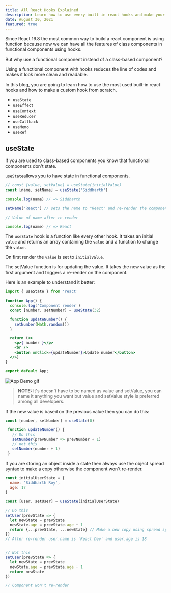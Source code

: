 ```yaml
---
title: All React Hooks Explained
description: Learn how to use every built in react hooks and make your own too.
date: August 30, 2021
featured: true
---
```



Since React 16.8 the most common way to build a react component is using function because now we can have all the features of class components in functional components using hooks.

But why use a functional component instead of a class-based component?

Using a functional component with hooks reduces the line of codes and makes it look more clean and readable.

In this blog, you are going to learn how to use the most used built-in react hooks and how to make a custom hook from scratch.

* `useState`
* `useEffect`
* `useContext`
* `useReducer`
* `useCallback`
* `useMemo`
* `useRef`

## useState

If you are used to class-based components you know that functional components don't state.

`useState`allows you to have state in functional components.

```jsx
// const [value, setValue] = useState(initialValue)
const [name, setName] = useState('Siddharth')

console.log(name) // => Siddharth

setName('React') // sets the name to "React" and re-render the component

// Value of name after re-render

console.log(name) // => React
```

The `useState` hook is a function like every other hook. It takes an initial `value` and returns an array containing the `value` and a function to change the `value`.

On first render the `value` is set to `initialValue.`

The setValue function is for updating the value. It takes the new value as the first argument and triggers a re-render on the component.

Here is an example to understand it better:

```jsx
import { useState } from 'react'

function App() {
  console.log('Component render')
  const [number, setNumber] = useState(32)

  function updateNumber() {
    setNumber(Math.random())
  }

  return (<>
    <p>{ number }</p>
    <br />
    <button onClick={updateNumber}>Update number</button>
  </>)
}

export default App;
```

![App Demo gif](https://i.imgur.com/TNHiwNK.gif)

> **NOTE:** It's doesn't have to be named as value and setValue, you can name it anything you want but value and setValue style is preferred among all developers.

If the new value is based on the previous value then you can do this:

```jsx
const [number, setNumber] = useState(0)

 function updateNumber() {
   // Do this
   setNumber(prevNumber => prevNumber + 1)
   // not this
   setNumber(number + 1)
 }
```

If you are storing an object inside a state then always use the object spread syntax to make a copy otherwise the component won't re-render.

```jsx
const initialUserState = {
  name: 'Siddharth Roy',
  age: 17
}

const [user, setUser] = useState(initialUserState)

// Do this
setUser(prevState => {
  let newState = prevState
  newState.age = prevState.age + 1
  return {...prevState, ...newState} // Make a new copy using spread syntax
})
// After re-render user.name is 'React Dev' and user.age is 18


// Not this
setUser(prevState => {
  let newState = prevState
  newState.age = prevState.age + 1
  return newState
})

// Component won't re-render
```